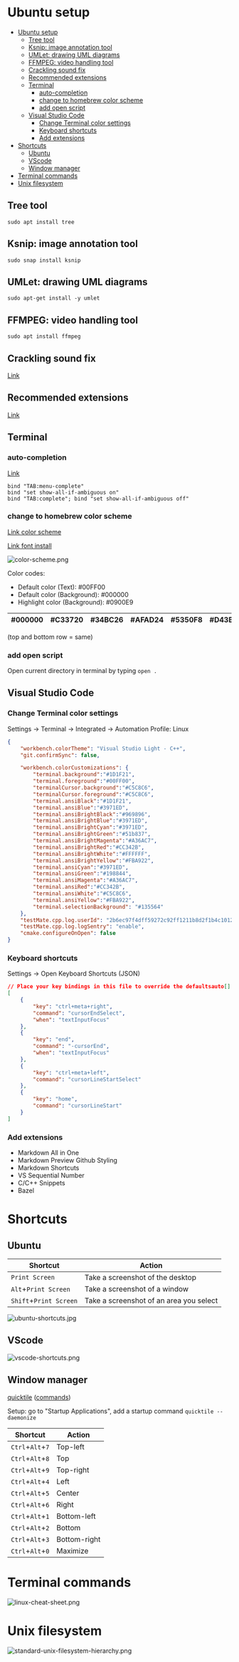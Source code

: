 # Ubuntu setup

- [Ubuntu setup](#ubuntu-setup)
  - [Tree tool](#tree-tool)
  - [Ksnip: image annotation tool](#ksnip-image-annotation-tool)
  - [UMLet: drawing UML diagrams](#umlet-drawing-uml-diagrams)
  - [FFMPEG: video handling tool](#ffmpeg-video-handling-tool)
  - [Crackling sound fix](#crackling-sound-fix)
  - [Recommended extensions](#recommended-extensions)
  - [Terminal](#terminal)
    - [auto-completion](#auto-completion)
    - [change to homebrew color scheme](#change-to-homebrew-color-scheme)
    - [add open script](#add-open-script)
  - [Visual Studio Code](#visual-studio-code)
    - [Change Terminal color settings](#change-terminal-color-settings)
    - [Keyboard shortcuts](#keyboard-shortcuts)
    - [Add extensions](#add-extensions)
- [Shortcuts](#shortcuts)
  - [Ubuntu](#ubuntu)
  - [VScode](#vscode)
  - [Window manager](#window-manager)
- [Terminal commands](#terminal-commands)
- [Unix filesystem](#unix-filesystem)

## Tree tool

```
sudo apt install tree
```

## Ksnip: image annotation tool

```
sudo snap install ksnip
```

## UMLet: drawing UML diagrams

```
sudo apt-get install -y umlet
```

## FFMPEG: video handling tool

```
sudo apt install ffmpeg
```

## Crackling sound fix

[Link](https://askubuntu.com/questions/1110422/crackling-sound-when-playing-youtube-ubuntu-18-04-1-running-on-virtualbox-6-0)

## Recommended extensions

[Link](https://itsfoss.com/best-gnome-extensions/)



## Terminal

### auto-completion

[Link](https://unix.stackexchange.com/questions/55203/bash-autocomplete-first-list-files-then-cycle-through-them)

```
bind "TAB:menu-complete"
bind "set show-all-if-ambiguous on"
bind "TAB:complete"; bind "set show-all-if-ambiguous off"
```

### change to homebrew color scheme

[Link color scheme](https://mattgadient.com/how-to-make-the-ubuntu-terminal-more-like-the-mac-os-x-terminal/)

[Link font install](https://linuxconfig.org/how-to-install-fonts-on-ubuntu-20-04-focal-fossa-linux)

![color-scheme.png](/color-scheme.png)

Color codes:

- Default color (Text): #00FF00
- Default color (Background): #000000
- Highlight color (Background): #0900E9

| #000000  | #C33720  | #34BC26 | #AFAD24  | #5350F8 | #D43BD3 | #7458DB | #CCCCCC |
|---|---|---|---|---|---|---|---|

(top and bottom row = same)

### add open script

Open current directory in terminal by typing `open .`


## Visual Studio Code

 ### Change Terminal color settings

Settings -> Terminal -> Integrated -> Automation Profile: Linux

```json
{
    "workbench.colorTheme": "Visual Studio Light - C++",
    "git.confirmSync": false,

    "workbench.colorCustomizations": {
        "terminal.background":"#1D1F21",
        "terminal.foreground":"#00FF00",
        "terminalCursor.background":"#C5C8C6",
        "terminalCursor.foreground":"#C5C8C6",
        "terminal.ansiBlack":"#1D1F21",
        "terminal.ansiBlue":"#3971ED",
        "terminal.ansiBrightBlack":"#969896",
        "terminal.ansiBrightBlue":"#3971ED",
        "terminal.ansiBrightCyan":"#3971ED",
        "terminal.ansiBrightGreen":"#51b837",
        "terminal.ansiBrightMagenta":"#A36AC7",
        "terminal.ansiBrightRed":"#CC342B",
        "terminal.ansiBrightWhite":"#FFFFFF",
        "terminal.ansiBrightYellow":"#FBA922",
        "terminal.ansiCyan":"#3971ED",
        "terminal.ansiGreen":"#198844",
        "terminal.ansiMagenta":"#A36AC7",
        "terminal.ansiRed":"#CC342B",
        "terminal.ansiWhite":"#C5C8C6",
        "terminal.ansiYellow":"#FBA922",
        "terminal.selectionBackground": "#135564"
    },
    "testMate.cpp.log.userId": "2b6ec97f4dff59272c92ff1211b8d2f1b4c10127",
    "testMate.cpp.log.logSentry": "enable",
    "cmake.configureOnOpen": false
}

```

### Keyboard shortcuts

Settings -> Open Keyboard Shortcuts (JSON)

```json
// Place your key bindings in this file to override the defaultsauto[]
[
    {
        "key": "ctrl+meta+right",
        "command": "cursorEndSelect",
        "when": "textInputFocus"
    },
    {
        "key": "end",
        "command": "-cursorEnd",
        "when": "textInputFocus"
    },
    {
        "key": "ctrl+meta+left",
        "command": "cursorLineStartSelect"
    },
    {
        "key": "home",
        "command": "cursorLineStart"
    }
]
```

### Add extensions

- Markdown All in One
- Markdown Preview Github Styling
- Markdown Shortcuts
- VS Sequential Number
- C/C++ Snippets
- Bazel

# Shortcuts

## Ubuntu

Shortcut | Action 
---------|----------
 `Print Screen` | Take a screenshot of the desktop 
 `Alt`+`Print Screen` | Take a screenshot of a window
 `Shift`+`Print Screen` | Take a screenshot of an area you select 

 ![ubuntu-shortcuts.jpg](/ubuntu-shortcuts.jpg)

## VScode

![vscode-shortcuts.png](/vscode-shortcuts.png)

## Window manager

[quicktile](https://github.com/ssokolow/quicktile) ([commands](http://ssokolow.com/quicktile/commands.html))

Setup: go to "Startup Applications", add a startup command `quicktile --daemonize`

Shortcut | Action 
---------|----------
 `Ctrl`+`Alt`+`7` | Top-left
 `Ctrl`+`Alt`+`8` | Top
 `Ctrl`+`Alt`+`9` | Top-right
 `Ctrl`+`Alt`+`4` | Left
 `Ctrl`+`Alt`+`5` | Center
 `Ctrl`+`Alt`+`6` | Right
 `Ctrl`+`Alt`+`1` | Bottom-left
 `Ctrl`+`Alt`+`2` | Bottom
 `Ctrl`+`Alt`+`3` | Bottom-right
 `Ctrl`+`Alt`+`0` | Maximize

# Terminal commands

![linux-cheat-sheet.png](/linux-cheat-sheet.png)

# Unix filesystem

![standard-unix-filesystem-hierarchy.png](/standard-unix-filesystem-hierarchy.png)